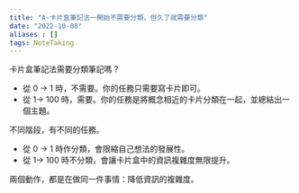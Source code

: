 ```yaml
---
title: "A-卡片盒筆記法一開始不需要分類，但久了就需要分類"
date: "2022-10-08"
aliases : []
tags: NoteTaking 
---
```


卡片盒筆記法需要分類筆記嗎 ?
- 從 0 -> 1 時，不需要。你的任務只需要寫卡片即可。
- 從 1-> 100 時，需要。你的任務是將概念相近的卡片分類在一起，並總結出一個主題。

不同階段，有不同的任務。
- 從 0 -> 1 時作分類，會限縮自己想法的發展性。
- 從 1-> 100 時不分類，會讓卡片盒中的資訊複雜度無限提升。

兩個動作，都是在做同一件事情：降低資訊的複雜度。



